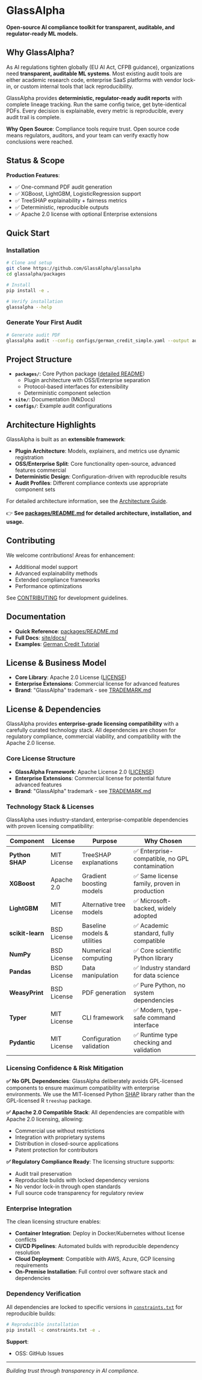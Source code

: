 # GlassAlpha

**Open-source AI compliance toolkit for transparent, auditable, and regulator-ready ML models.**

## Why GlassAlpha?

As AI regulations tighten globally (EU AI Act, CFPB guidance), organizations need **transparent, auditable ML systems**. Most existing audit tools are either academic research code, enterprise SaaS platforms with vendor lock-in, or custom internal tools that lack reproducibility.

GlassAlpha provides **deterministic, regulator-ready audit reports** with complete lineage tracking. Run the same config twice, get byte-identical PDFs. Every decision is explainable, every metric is reproducible, every audit trail is complete.

**Why Open Source**: Compliance tools require trust. Open source code means regulators, auditors, and your team can verify exactly how conclusions were reached.

## Status & Scope

**Production Features**:
- ✅ One-command PDF audit generation
- ✅ XGBoost, LightGBM, LogisticRegression support
- ✅ TreeSHAP explainability + fairness metrics
- ✅ Deterministic, reproducible outputs
- ✅ Apache 2.0 license with optional Enterprise extensions

## Quick Start

### Installation

```bash
# Clone and setup
git clone https://github.com/GlassAlpha/glassalpha
cd glassalpha/packages

# Install
pip install -e .

# Verify installation
glassalpha --help
```

### Generate Your First Audit
```bash
# Generate audit PDF
glassalpha audit --config configs/german_credit_simple.yaml --output audit.pdf
```

## Project Structure

- **`packages/`**: Core Python package ([detailed README](packages/README.md))
  - Plugin architecture with OSS/Enterprise separation
  - Protocol-based interfaces for extensibility
  - Deterministic component selection
- **`site/`**: Documentation (MkDocs)
- **`configs/`**: Example audit configurations

## Architecture Highlights

GlassAlpha is built as an **extensible framework**:
- **Plugin Architecture**: Models, explainers, and metrics use dynamic registration
- **OSS/Enterprise Split**: Core functionality open-source, advanced features commercial
- **Deterministic Design**: Configuration-driven with reproducible results
- **Audit Profiles**: Different compliance contexts use appropriate component sets

For detailed architecture information, see the [Architecture Guide](site/docs/architecture.md).

👉 **See [packages/README.md](packages/README.md) for detailed architecture, installation, and usage.**

## Contributing

We welcome contributions! Areas for enhancement:
- Additional model support
- Advanced explainability methods
- Extended compliance frameworks
- Performance optimizations

See [CONTRIBUTING](site/docs/contributing.md) for development guidelines.

## Documentation

- **Quick Reference**: [packages/README.md](packages/README.md)
- **Full Docs**: [site/docs/](site/docs/)
- **Examples**: [German Credit Tutorial](site/docs/examples/german-credit-audit.md)

## License & Business Model

- **Core Library**: Apache 2.0 License ([LICENSE](LICENSE))
- **Enterprise Extensions**: Commercial license for advanced features
- **Brand**: "GlassAlpha" trademark - see [TRADEMARK.md](TRADEMARK.md)

## License & Dependencies

GlassAlpha provides **enterprise-grade licensing compatibility** with a carefully curated technology stack. All dependencies are chosen for regulatory compliance, commercial viability, and compatibility with the Apache 2.0 license.

### Core License Structure

- **GlassAlpha Framework**: Apache License 2.0 ([LICENSE](LICENSE))
- **Enterprise Extensions**: Commercial license for potential future advanced features
- **Brand**: "GlassAlpha" trademark - see [TRADEMARK.md](TRADEMARK.md)

### Technology Stack & Licenses

GlassAlpha uses industry-standard, enterprise-compatible dependencies with proven licensing compatibility:

| Component | License | Purpose | Why Chosen |
|-----------|---------|---------|------------|
| **Python SHAP** | MIT License | TreeSHAP explanations | ✅ Enterprise-compatible, no GPL contamination |
| **XGBoost** | Apache 2.0 | Gradient boosting models | ✅ Same license family, proven in production |
| **LightGBM** | MIT License | Alternative tree models | ✅ Microsoft-backed, widely adopted |
| **scikit-learn** | BSD License | Baseline models & utilities | ✅ Academic standard, fully compatible |
| **NumPy** | BSD License | Numerical computing | ✅ Core scientific Python library |
| **Pandas** | BSD License | Data manipulation | ✅ Industry standard for data science |
| **WeasyPrint** | BSD License | PDF generation | ✅ Pure Python, no system dependencies |
| **Typer** | MIT License | CLI framework | ✅ Modern, type-safe command interface |
| **Pydantic** | MIT License | Configuration validation | ✅ Runtime type checking and validation |

### Licensing Confidence & Risk Mitigation

**✅ No GPL Dependencies**: GlassAlpha deliberately avoids GPL-licensed components to ensure maximum compatibility with enterprise environments. We use the MIT-licensed Python [SHAP](https://github.com/shap/shap) library rather than the GPL-licensed R `treeshap` package.

**✅ Apache 2.0 Compatible Stack**: All dependencies are compatible with Apache 2.0 licensing, allowing:
- Commercial use without restrictions
- Integration with proprietary systems
- Distribution in closed-source applications
- Patent protection for contributors

**✅ Regulatory Compliance Ready**: The licensing structure supports:
- Audit trail preservation
- Reproducible builds with locked dependency versions
- No vendor lock-in through open standards
- Full source code transparency for regulatory review

### Enterprise Integration

The clean licensing structure enables:
- **Container Integration**: Deploy in Docker/Kubernetes without license conflicts
- **CI/CD Pipelines**: Automated builds with reproducible dependency resolution
- **Cloud Deployment**: Compatible with AWS, Azure, GCP licensing requirements
- **On-Premise Installation**: Full control over software stack and dependencies

### Dependency Verification

All dependencies are locked to specific versions in [`constraints.txt`](packages/constraints.txt) for reproducible builds:

```bash
# Reproducible installation
pip install -c constraints.txt -e .
```

**Support**:
- OSS: GitHub Issues

---

*Building trust through transparency in AI compliance.*
